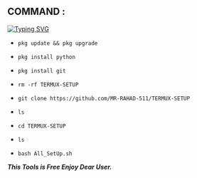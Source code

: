 ## COMMAND :

[![Typing SVG](https://readme-typing-svg.demolab.com?font=Fira+Code&pause=1000&color=FF2C10&background=31FF9400&width=435&lines=Termux+Basic+Setup+Tool+Enjoy+Guys%F0%9F%A4%9F)](https://git.io/typing-svg)

* `pkg update && pkg upgrade`

* `pkg install python`

* `pkg install git`

* `rm -rf TERMUX-SETUP`

* `git clone https://github.com/MR-RAHAD-511/TERMUX-SETUP`

* `ls `
 
 * `cd TERMUX-SETUP`
 
 * `ls `
 
 * `bash All_SetUp.sh`
 


___This Tools is Free Enjoy Dear User.___</br>
